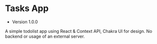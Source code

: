 # Tasks App

- Version 1.0.0

A simple todolist app using React & Context API, Chakra UI for design. No backend or usage of an external server.
